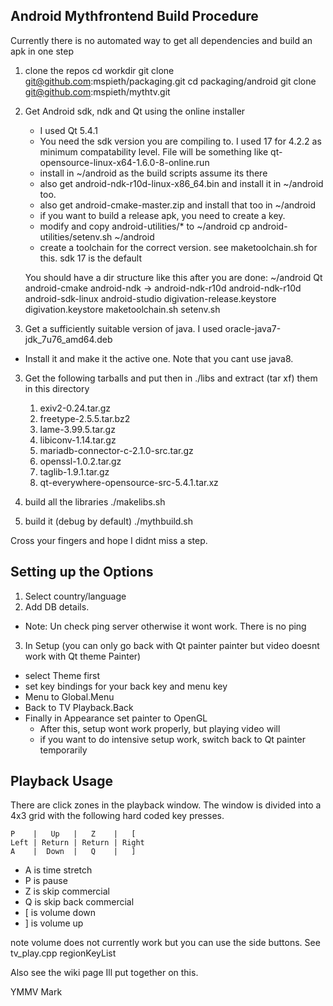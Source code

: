 Android Mythfrontend Build Procedure
------------------------------------

Currently there is no automated way to get all dependencies and build an apk in one step

1. clone the repos
   cd workdir
   git clone git@github.com:mspieth/packaging.git
   cd packaging/android
   git clone git@github.com:mspieth/mythtv.git

1. Get Android sdk, ndk and Qt using the online installer
   * I used Qt 5.4.1
   * You need the sdk version you are compiling to. I used 17 for 4.2.2 as minimum
     compatability level. File will be something like qt-opensource-linux-x64-1.6.0-8-online.run
   * install in ~/android as the build scripts assume its there
   * also get android-ndk-r10d-linux-x86_64.bin and install it in ~/android too.
   * also get android-cmake-master.zip and install that too in ~/android
   * if you want to build a release apk, you need to create a key.
   * modify and copy android-utilities/* to ~/android
       cp android-utilities/setenv.sh ~/android
   * create a toolchain for the correct version. see maketoolchain.sh for this. sdk 17 is the default

   You should have a dir structure like this after you are done:
   ~/android
	Qt
	android-cmake
	android-ndk -> android-ndk-r10d
	android-ndk-r10d
	android-sdk-linux
	android-studio
	digivation-release.keystore
	digivation.keystore
	maketoolchain.sh
	setenv.sh

2. Get a sufficiently suitable version of java. I used oracle-java7-jdk_7u76_amd64.deb
  * Install it and make it the active one. Note that you cant use java8.

3. Get the following tarballs and put then in ./libs and extract (tar xf) them in this directory
   1. exiv2-0.24.tar.gz
   2. freetype-2.5.5.tar.bz2
   3. lame-3.99.5.tar.gz
   4. libiconv-1.14.tar.gz
   5. mariadb-connector-c-2.1.0-src.tar.gz
   6. openssl-1.0.2.tar.gz
   7. taglib-1.9.1.tar.gz
   8. qt-everywhere-opensource-src-5.4.1.tar.xz

4. build all the libraries
   ./makelibs.sh

5. build it (debug by default)
   ./mythbuild.sh

Cross your fingers and hope I didnt miss a step.

Setting up the Options
----------------------

1. Select country/language
2. Add DB details.
  * Note: Un check ping server otherwise it wont work. There is no ping
3. In Setup (you can only go back with Qt painter painter but video doesnt work with Qt theme Painter)
  * select Theme first
  * set key bindings for your back key and menu key
  * Menu to Global.Menu
  * Back to TV Playback.Back
  * Finally in Appearance set painter to OpenGL
    * After this, setup wont work properly, but playing video will
    * if you want to do intensive setup work, switch back to Qt painter temporarily

Playback Usage
--------------

There are click zones in the playback window. The window is divided into a 4x3 grid with the
following hard coded key presses.

```
P    |   Up   |   Z    |   [
Left | Return | Return | Right
A    |  Down  |   Q    |   ]
```

* A is time stretch
* P is pause
* Z is skip commercial
* Q is skip back commercial
* [ is volume down
* ] is volume up

note volume does not currently work but you can use the side buttons.
See tv_play.cpp regionKeyList

Also see the wiki page Ill put together on this.

YMMV
Mark
